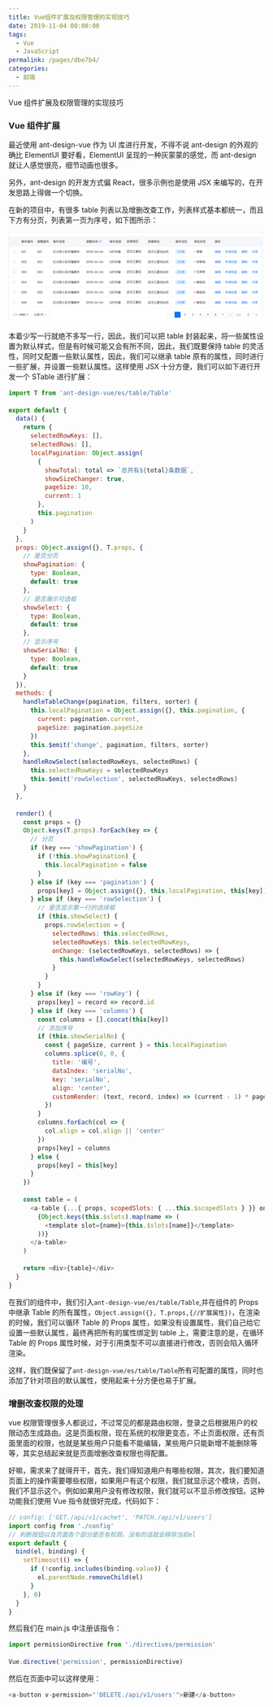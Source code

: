 ```yaml
---
title: Vue组件扩展及权限管理的实现技巧
date: 2019-11-04 00:00:00
tags: 
  - Vue
  - JavaScript
permalink: /pages/dbe7b4/
categories: 
  - 前端
---
```


Vue 组件扩展及权限管理的实现技巧

<!-- more -->

### Vue 组件扩展

最近使用 ant-design-vue 作为 UI 库进行开发，不得不说 ant-design 的外观的确比 ElementUI 要好看，ElementUI 呈现的一种灰蒙蒙的感觉，而 ant-design 就让人感觉很亮，细节动画也很多。

另外，ant-design 的开发方式偏 React，很多示例也是使用 JSX 来编写的，在开发思路上得做一个切换。

在新的项目中，有很多 table 列表以及增删改查工作，列表样式基本都统一，而且下方有分页，列表第一页为序号，如下图所示：

<img src='https://raw.githubusercontent.com/zhouzhili/blog/master/issues/images/table.PNG' width='500px'/>

本着少写一行就绝不多写一行，因此，我们可以把 table 封装起来，将一些属性设置为默认样式，但是有时候可能又会有所不同，因此，我们既要保持 table 的灵活性，同时又配置一些默认属性，因此，我们可以继承 table 原有的属性，同时进行一些扩展，并设置一些默认属性。这样使用 JSX 十分方便，我们可以如下进行开发一个 STable 进行扩展：

```js
import T from 'ant-design-vue/es/table/Table'

export default {
  data() {
    return {
      selectedRowKeys: [],
      selectedRows: [],
      localPagination: Object.assign(
        {
          showTotal: total => `总共有${total}条数据`,
          showSizeChanger: true,
          pageSize: 10,
          current: 1
        },
        this.pagination
      )
    }
  },
  props: Object.assign({}, T.props, {
    // 是否分页
    showPagination: {
      type: Boolean,
      default: true
    },
    // 是否展示可选框
    showSelect: {
      type: Boolean,
      default: true
    },
    // 显示序号
    showSerialNo: {
      type: Boolean,
      default: true
    }
  }),
  methods: {
    handleTableChange(pagination, filters, sorter) {
      this.localPagination = Object.assign({}, this.pagination, {
        current: pagination.current,
        pageSize: pagination.pageSize
      })
      this.$emit('change', pagination, filters, sorter)
    },
    handleRowSelect(selectedRowKeys, selectedRows) {
      this.selectedRowKeys = selectedRowKeys
      this.$emit('rowSelection', selectedRowKeys, selectedRows)
    }
  },

  render() {
    const props = {}
    Object.keys(T.props).forEach(key => {
      // 分页
      if (key === 'showPagination') {
        if (!this.showPagination) {
          this.localPagination = false
        }
      } else if (key === 'pagination') {
        props[key] = Object.assign({}, this.localPagination, this[key])
      } else if (key === 'rowSelection') {
        // 是否显示第一行的选择框
        if (this.showSelect) {
          props.rowSelection = {
            selectedRows: this.selectedRows,
            selectedRowKeys: this.selectedRowKeys,
            onChange: (selectedRowKeys, selectedRows) => {
              this.handleRowSelect(selectedRowKeys, selectedRows)
            }
          }
        }
      } else if (key === 'rowKey') {
        props[key] = record => record.id
      } else if (key === 'columns') {
        const columns = [].concat(this[key])
        // 添加序号
        if (this.showSerialNo) {
          const { pageSize, current } = this.localPagination
          columns.splice(0, 0, {
            title: '编号',
            dataIndex: 'serialNo',
            key: 'serialNo',
            align: 'center',
            customRender: (text, record, index) => (current - 1) * pageSize + index + 1
          })
        }
        columns.forEach(col => {
          col.align = col.align || 'center'
        })
        props[key] = columns
      } else {
        props[key] = this[key]
      }
    })

    const table = (
      <a-table {...{ props, scopedSlots: { ...this.$scopedSlots } }} onChange={this.handleTableChange}>
        {Object.keys(this.$slots).map(name => (
          <template slot={name}>{this.$slots[name]}</template>
        ))}
      </a-table>
    )

    return <div>{table}</div>
  }
}
```

在我们的组件中，我们引入`ant-design-vue/es/table/Table`,并在组件的 Props 中继承 Table 的所有属性，`Object.assign({}, T.props,{//扩展属性})`，在渲染的时候，我们可以循环 Table 的 Props 属性，如果没有设置属性，我们自己给它设置一些默认属性，最终再把所有的属性绑定到 table 上，需要注意的是，在循环 Table 的 Props 属性时候，对于引用类型不可以直接进行修改，否则会陷入循环渲染。

这样，我们既保留了`ant-design-vue/es/table/Table`所有可配置的属性，同时也添加了针对项目的默认属性，使用起来十分方便也易于扩展。

### 增删改查权限的处理

vue 权限管理很多人都说过，不过常见的都是路由权限，登录之后根据用户的权限动态生成路由。这是页面权限，现在系统的权限更变态，不止页面权限，还有页面里面的权限，也就是某些用户只能看不能编辑，某些用户只能新增不能删除等等，其实总结起来就是页面增删改查权限也得配置。

好嘛，需求来了就得开干，首先，我们得知道用户有哪些权限，其次，我们要知道页面上的操作需要哪些权限，如果用户有这个权限，我们就显示这个模块，否则，我们不显示这个。例如如果用户没有修改权限，我们就可以不显示修改按钮。这种功能我们使用 Vue 指令就很好完成，代码如下：

```js
// config: ['GET./api/v1/cachet', 'PATCH./api/v1/users']
import config from './config'
// 判断按钮以及页面各个部分是否有权限，没有的话就会移除当前el
export default {
  bind(el, binding) {
    setTimeout(() => {
      if (!config.includes(binding.value)) {
        el.parentNode.removeChild(el)
      }
    }, 0)
  }
}
```

然后我们在 main.js 中注册该指令：

```js
import permissionDirective from './directives/permission'

Vue.directive('permission', permissionDirective)
```

然后在页面中可以这样使用：

```js
<a-button v-permission="'DELETE./api/v1/users'">新建</a-button>
```
